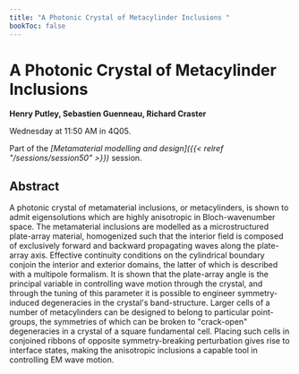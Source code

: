 ```yaml
---
title: "A Photonic Crystal of Metacylinder Inclusions "
bookToc: false
---
```


# A Photonic Crystal of Metacylinder Inclusions 

**Henry Putley, Sebastien Guenneau, Richard Craster**

Wednesday at 11:50 AM in 4Q05.

Part of the *[Metamaterial modelling and design]({{< relref "/sessions/session50" >}})* session.

## Abstract

A photonic crystal of metamaterial inclusions, or metacylinders, is shown to admit eigensolutions which are highly anisotropic in Bloch-wavenumber space. The metamaterial inclusions are modelled as a microstructured plate-array material, homogenized such that the interior field is composed of exclusively forward and backward propagating waves along the plate-array axis. Effective continuity conditions on the cylindrical boundary conjoin the interior and exterior domains, the latter of which is described with a multipole formalism. It is shown that the plate-array angle is the principal variable in controlling wave motion through the crystal, and through the tuning of this parameter it is possible to engineer symmetry-induced degeneracies in the crystal's band-structure. Larger cells of a number of metacylinders can be designed to belong to particular point-groups, the symmetries of which can be broken to "crack-open" degeneracies in a crystal of a square fundamental cell. Placing such cells in conjoined ribbons of opposite symmetry-breaking perturbation gives rise to interface states, making the anisotropic inclusions a capable tool in controlling EM wave motion. 


